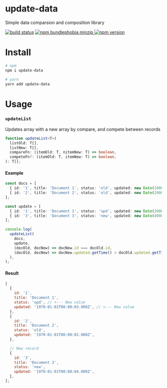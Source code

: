 # update-data

Simple data comparsion and composition library

[![build status](https://badgen.net/travis/ibitcy/update-data?icon=travis)](https://travis-ci.org/ibitcy/update-data)
[![npm bundlephobia minzip](https://badgen.net/bundlephobia/minzip/update-data@latest?icon=awesome)
![npm version](https://badgen.net/npm/v/update-data?icon=npm&color=blue)](https://www.npmjs.com/package/update-data)

# Install

```bash
# npm
npm i update-data

# yarn
yarn add update-data
```

# Usage

### `updateList`

Updates array with a new array by compare, and compete between records

```typescript
function updateList<T>(
  listOld: T[],
  listNew: T[],
  compareFn: (itemOld: T, nitemNew: T) => boolean,
  competeFn?: (itemOld: T, itemNew: T) => boolean,
): T[];
```

#### Example

```typescript
const docs = [
  { id: '1', title: 'Document 1', status: 'old', updated: new Date(1000) },
  { id: '2', title: 'Document 2', status: 'old', updated: new Date(2000) },
];

const update = [
  { id: '1', title: 'Document 1', status: 'upd', updated: new Date(3000) },
  { id: '3', title: 'Document 3', status: 'new', updated: new Date(4000) },
];

console.log(
  updateList(
    docs,
    update,
    (docOld, docNew) => docNew.id === docOld.id,
    (docOld, docNew) => docNew.updated.getTime() > docOld.updated.getTime(),
  ),
);
```

#### Result

```javascript
[
  {
    id: '1',
    title: 'Document 1',
    status: 'upd', // <--- New value
    updated: '1970-01-01T00:00:03.000Z', // <--- New value
  },
  {
    id: '2',
    title: 'Document 2',
    status: 'old',
    updated: '1970-01-01T00:00:02.000Z',
  },

  // New record
  {
    id: '3',
    title: 'Document 3',
    status: 'new',
    updated: '1970-01-01T00:00:04.000Z',
  },
];
```
